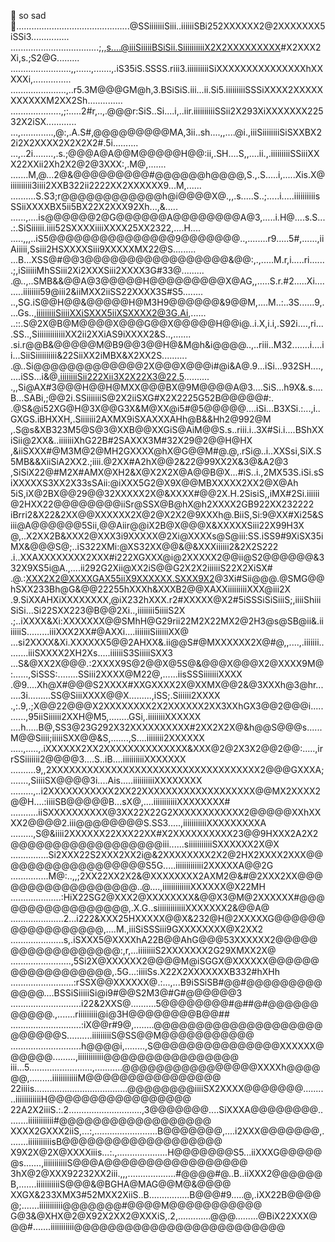 🤍 so sad 🤍.............................................@SSiiiiiiiSiii..iiiiiiSBi252XXXXXX2@2XXXXXXX5iSSi3...............
...................................;,,s....@iiiSiiiiiBSiSii.SiiiiiiiiiiX2X2XXXXXXXXX#X2XXX2Xi,s.;S2@G.........
........................,,......,.......,.iS35iS.SSSS.riii3.iiiiiiiiiiSiXXXXXXXXXXXXXXXhXXXXXi,...............
......................,..r5.3M@@@GM@h,3.BSiSiS.iii...ii.Si5.iiiiiiiiiSSSiXXXX2XXXXXXXXXXXM2XX2Sh..............
....................,;:.....2#r,..,.@@@r:SiS..Si....i,..iir.iiiiiiiiiiSSii2X293XiXXXXXXX22532X2iSX............
...,.............,@:,.A.S#,@@@@@@@@@MA,3ii..sh....,,....@i.,iiiSiiiiiiiiSiSXXBX22i2X2XXXX2X2X2X2#.5i..........
...,..2i........,.s.;@@@A@A@@M@@@@@H@@:ii,.SH....S,,....ii.,.iiiiiiiiiSSiiiXXX22XXii2Xh2X2@2@3XXX:,.M@,.......
.......M,@...2@&@@@@@@@@@#@@@@@@h@@@@,S.,.S.....i,.....Xis.X@iiiiiiiiii3iiii2XXB322ii2222XX2XXXXXX9...M,......
..........S.S3;r@@@@@@@@@@@@h@i@@@@X@.,,.s.....S..;.....i.....iiiiiiiiiisSSiiXXXXBX5ii5BX22X2XXX92Xh...,&.....
......,....is@@@@@@2@G@@@@@@A@@@@@@@@A@3,.....i.H@....s.S....:.SiSiiiiii.iiii52SXXXXiiiiXXXX25XX2322,....H....
.....,,,..iS5@@@@@@@@@@@@@@@9@@@@@@@..,........r9.....5#,......,iiAiiiii,Ssiii2HSXXXXSiii9XXXXXMX22@S.........
...B...XSS@#@@3@@@@@@@@@@@@@@@@@&@@:,.,.....M.r,i.....ri.......;,iSiiiiiMhSSiii2Xi2XXXSiii2XXXX3G#33@.........
.@..,..SMB&&@@A@3@@@@@H@@@@@@@@@X@AG,,.....S.r.#2.....Xi.........iiiiiiii59@iii2&iiMXX2iiSS22XXXX3S#S5........
..,SG.iS@@H@@&@@@@@H@M3H9@@@@@@&9@@M,....M..:..3S......9,....Gs..,iiiiiiiiiSiiiiXXiSXXX5iiXSXXXX2@3G.Ai,......
..::.S@2X@B@M@@@@X@@@G@@X@@@@@H@@i@..i.X,i.i,.S92i....,ri....SS..,SiiiiiiiiiiiiiXX2ii2XXiAS9iXXXX2&S..,.......
.si.r@@B&@@@@@M@B9@@3@@H@&M@h&i@@@@..,..riii..M32.......i....ii...SiiSiiiiiiiiii&22SiiXX2iMBX&X2XX2S..........
.@..Si@@@@@@@@@@@@@2X@@@X@@@i#@i&A@.9...iSi...932SH....,....iSS...i&@.iiiiiiiiSii222Xii3X2X22X3@22.5..........
.,,Si@AX#3@@@H@@H@MXX@@@BX@9M@@@@A@3....SiS...h9X&.s....B...SABi,;@@2i.SSiiiiiiiS@2X2iiSXG#X2X2225G52B@@@@@#:.
.@S&@i52XG@H@3X@@G3X&M@XX@i5#@5@@@@@....iSi...B3XSi.:...,i..GXGS.iBHXXH,.Siiiiiii2AXMX9iSXAXXXAHh@B&&Hh2@992@M
,.S@s&XB323M5@S@3@XXB@@XXGiS@AiM@@S.s..riii.i..3X#Si.i....BShXXiSii@2XX&..iiiiiiiXhG22B#2SAXXX3M#32X29@2@@H@HX
,&iiSXXX#@M3M@2@MH2GXXXX@hX@G@@M#@.@,.rSi@..i..XXSsi,SiX.S5MB&&XiiSiA2XX2.;iiii.@2XX#A2hX@@2&22@99XX2X&3@&A2@3
,SiSiX22@#M2X#AMX@XH2&X@X2X2X@A@@B@X...#iS..i.,2MX53S.iSi.sSiXXXXXS3XX2X33sSAii:@iXXX5G2@X9X@@MBXXXXX2XX2@X@Ah
5iS,iX@2BX@@29@@32XXXXX2X@&XXXX#@@2X.H.2SisiS,,iMX#2Si.iiiiii@2HXX22@@@@@@@@iiSr@SSX@B@hX@h2XXXX2GB922XX232222
iBrri2&X22&2XX@@XXXXXX2X@2@X2X2@9XXXh@.BiiS,Si:9@XX#Xi25&Siii@A@@@@@@5Sii,@@Aiir@@iX2B@X@@@X&XXXXXSiii22X99H3X
@,..X2XX2B&XXX2@XXX3i9XXXXX@2Xi@XXXXs@S@iii:SS.iSS9#9XiSX35iMX&@@@S@;..iS322XMi:@XS32XX@@&@&XXXiiiiii2&2X2S222
.i..XXAXXXXXXXX2XXX#i222XGXXX@i@2XXXXX2@@ii@S2@@@@@@&332X9XS5i@A.,....ii292G2Xii@XX2iS@@G2X2X2iiiiiiS22X2XiSX#
.@.:XXX2X2@XXXXGAX55iiX9XXXXXX.SXXX9X2@3Xi#Sii@@@.@SMG@@hSXX233Bh@G&@@22255hXXXh&XXXB2@@XAXXiiiiiiiiiXXX@iii2X
.9.SiXXAHXiXXXXXXXX,@iX232hXXX.r2#XXXXX@X2#5iSSSiSiSiiiS;,iiiiShiiiSiSi...Si22SXX223@B@@2Xi..,iiiiiiii5iiiiS2X
.;..iXXXX&Xi:XXXXXXX@@SMhH@G29rii22M2X22MX2@2H3@s@SB@ii&.iiiiiiiS.........iiiXXX2XX#@AXXi....iiiiiiiSiiiiiiXX@
...si2XXXX&Xi.XXXXXX5@@2AHXX&.ii@@S#@MXXXXXX2X@#@,,....,.iiiiiii.........iiiSXXXX2XH2Xs.....iiiiiiS3SiiiiiSXX3
...S&@XX2X@@@.:2XXXX9S@2@@X@5S@&@@@X@@@X2@XXXX9M@:......,SiSSS:........SSiii2XXXX@M22@,......iisSSSiiiiiiiXXXX
.@9....Xh@X#@@@S2XXXX#XXGXXXX2X@XXMX@@2&@3XXXh@3@hr.......3i.........SS@SiiiXXXX@@X.........,iSS;.Siiiiii2XXXX
.,:.9,.;X@@22@@@X2XXXXXXXX2X2XXXXXX2XX3XXhGX3@@2@@@i...........,95iiSiiiiii2XXH@M5,........GSi,.iiiiiiiiXXXXXX
....h.....B@,SS3@23G292X32XXXXXXXXXX#2XX2X2X@&h@@S@@@s......M@@Siiii;iiiiiSXX@@&S,.......,S....iiiiiiii2XXXXXX
.....,.....,.iXXXXXX2XX2XXXXXXXXXXXXXX&XXX@2@2X3X2@@2@@:.....,irrSSiiiiiii2@@@@3....S..iB....iiiiiiiiiiXXXXXXX
..........9,,2XXXXXXXXXXXXXXXXXXXXXXXXXXXXXXXXXXX2@@@GXXXA;.......,SiiiiSX@@@@3i....Ais.....iiiiiiiiiiXXXXXXXX
.........,..i2XXXXXXXXXXX2XX22XXXXXXXXXXXXXXXXXXX@@MX2XXXX2@@H....:iiiiSB@@@@@B...sX@,....iiiiiiiiiiiXXXXXXXX#
...........iiSXXXXXXXXXX@3XX22X22G2XXXXXXXXXXXX2@@@@@XXhXXXX2@@@@2.iii@@@@@@@@S.SS3.....,iiiiiiiiiiiXXXXXXXXXA
.........,S@&iiii2XXXXXX22XXX22XX#X2XXXXXXXXXX23@@9HXXX2A2X2@@@@@@@@@@@@@@@@@@iii......siiiiiiiiiiiSXXXXXX2X@X
...............Si2XXX22S2XXX2XX2i@&2XXXXXXXX2X2@2HX2XXXX2XXX@@@@@@@@@@@@@@@@@@S5G.....iiiiiiiiiiiii2XXXXXA@@2G
...............M@:..,,;2XX22XX2X2&@XXXXXXXX2AXM2@&#@2XXX2XX@@@@@@@@@@@@@@@@@@..@....,iiiiiiiiiiiiiXXXXXX@X22MH
....................:HiX22SG2@XXX2@XXXXXXXX&@@X3@M@2XXXXXX#@@@@@@@@@@@@@@@@@,.X.G..siiiiiiiiiiiiiXXXXXXX2&@@A@
.....................2...i222&XXX25HXXXXX@@X&232@H@2XXXXXG@@@@@@@@@@@@@@@@@,....M.,iiiSiSSSiii9GXXXXXXXX@X2XX2
.....................s,.iSXXX5@XXXXhA22B@@AhG@@@53XXXXXX2@@@@@@@@@@@@@@@@@@:,r,...iiiiiiiiS2XXXXXXX2G29XMXX2X@
........................,5Si2X@XXXXXX2@@@@M@iSGGX@XXXXXX@@@@@@@@@@@@@@@@@@,.5G...:iiiiSs.X22X2XXXXXXXB332#hXHh
.........................:rSSX@@XXXXXX@.:...,...B9iSSiSB#@@#@@@@@@@@@@@@@....BSSiSiiiiiSi@i9#@@S2M3@#G#@@@@@@3
............................i22&2XXS@..........5@@@@@@@@#@##@#@@@@@@@@@@@.,.......riiiiiiiii@i@3H@@@@@@@@B@@##
............................:iX@@r#9@,........@@@@@@@@@@@@@@@@@@@@@@@@@@S..........iiiiiiiiiS@SS@@M@@@@@@@@@@@
............................h@@@@i,........,S@@@@@@@@@@@@@@@XXXXXX@@@@@@.........,iiiiiiiiiiii@@@@@@@@@@@@@@@@
iii...5.........................,...........@@@@@@@@@@@@@@@@XXXXh@@@@@@,.........iiiiiiiiiiiiM@@@@@@@@@@@@@@@@
22iiiis.....................................@@@@@@@@iiiiSX2XXXX@@@@@@@..........iiiiiiiiiiiiH@@@@@@@@@@@@@@@@@
22A2X2iiiS.:.2.............................,3@@@@@@@....SiXXXA@@@@@@@@.........iiiiiiiiiiii#@@@@@@@@@@@@@@@@@@
XXXX2GXXX2iiS,...:,.........................B@@@@@@@,....i2XXX@@@@@@@,........iiiiiiiiiiisB@@@@@@@@@@@@@@@@@@@
X9X2X@2X@XXXXiiis...:.,....................H@@@@@@@S5...iiXXXG@@@@@@s.......,iiiiiiiiiiiS@@@A@@@@@@@@@@@@@@@@@
3hX@2@XXX92232XX2iii.,,,...................#@@@@#@..B..iiXXX2@@@@@@B,.......iiiiiiiiiiiS@@@&@BGHA@MAG@@M@&@@@@
XXGX&233XMX3#52MXX2XiiS..B................B@@@#9.....@,.iXX22B@@@@@;.......iiiiiiiiiii@@@@@@@#@@@@M@@@@@@@@@@@
G@3&@XHX@2@X92X2XX2@XXXiS,.2,.............@@@.........@BiX22XXX@@@#.......iiiiiiiiiii@@@@@@@@@@@@@@@@@@@@@@@@@
